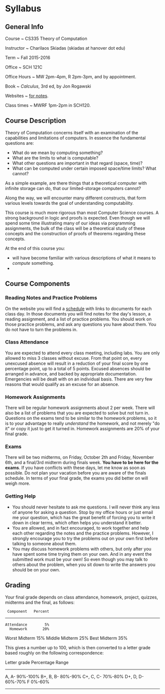 # Syllabus

## General Info

Course
  ~ CS335 Theory of Computation

Instructor
  ~ Charilaos Skiadas (skiadas at hanover dot edu)

Term
  ~ Fall 2015-2016

Office
  ~ SCH 121C

Office Hours
  ~ MW 2pm-4pm, R 2pm-3pm, and by appointment.

Book
  ~ *Calculus*, 3rd ed, by Jon Rogawski

Websites
  ~ [for notes](skiadas.github.io/TheoryCompCourse/site/).

Class times
  ~ MWRF 1pm-2pm in SCH120.

## Course Description

Theory of Computation concerns itself with an examination of the capabilities and limitations of computers. In essence the fundamental questions are:

- What do we mean by computing something?
- What are the limits to what is computable?
- What other questions are important in that regard (space, time)?
- What can be computed under certain imposed space/time limits? What cannot?

As a simple example, are there things that a theoretical computer with infinite storage can do, that our limited-storage computers cannot?

Along the way, we will encounter many different constructs, that form various levels towards the goal of understanding computability.

This course is much more rigorous than most Computer Science courses. A strong background in logic and proofs is expected. Even though we will spend some time illustrating many of our ideas via programming assignments, the bulk of the class will be a theoretical study of these concepts and the construction of proofs of theorems regarding these concepts.

At the end of this course you:

- will have become familiar with various descriptions of what it means to *compute* something.
-

## Course Components

### Reading Notes and Practice Problems

On the website you will find a [schedule](http://skiadas.github.io/TheoryCompCourse/site/schedule.html) with links to documents for each class day. In those documents you will find notes for the day's lesson, a reading assignment, and a list of practice problems. You should work on those practice problems, and ask any questions you have about them. You do not have to turn the problems in.

### Class Attendance

You are expected to attend every class meeting, including labs. You are only allowed to miss 3 classes without excuse. From that point on, every unexcused absence will result in a reduction of your final score by one percentage point, up to a total of 5 points. Excused absences should be arranged in advance, and backed by appropriate documentation. Emergencies will be dealt with on an individual basis. There are very few reasons that would qualify as an excuse for an absence.

### Homework Assignments

There will be regular homework assignments about 2 per week. There will also be a list of problems that you are expected to solve but not turn in. Questions on the exams tend to be similar to the homework problems, so it is to your advantage to really *understand* the homework, and not merely "do it" or copy it just to get it turned in. Homework assignments are 20% of your final grade.

### Exams

There will be two midterms, on Friday, October 2th and Friday, November 6th, and a final/3rd midterm during finals week. **You have to be here for the exams**. If you have conflicts with these days, let me know as soon as possible. Do not plan your vacation before you are aware of the finals schedule. In terms of your final grade, the exams you did better on will weigh more.

### Getting Help

- You should never hesitate to ask me questions. I will never think any less of anyone for asking a question. Stop by my office hours or just email me your question, which has the great benefit of forcing you to write it down in clear terms, which often helps you understand it better.
- You are allowed, and in fact encouraged, to work together and help each other regarding the notes and the practice problems. However, I strongly encourage you to try the problems out on your own first before talking to someone about them.
- You may discuss homework problems with others, but only after you have spent some time trying them on your own. And in any event the submitted work must be your own! So even though you may talk to others about the problem, when you sit down to write the answers you should be on your own.

## Grading

Your final grade depends on class attendance, homework, project, quizzes, midterms and the final, as follows:

     Component   Percent
--------------  --------
    Attendance        5%
      Homework       20%
 Worst Midterm       15%
Middle Midterm       25%
  Best Midterm       35%

This gives a number up to 100, which is then converted to a letter grade based roughly on the following correspondence:

 Letter grade     Percentage Range
--------------   -----------------
   A, A-                  90%-100%
   B+, B, B-               80%-90%
   C+, C, C-               70%-80%
   D+, D, D-               60%-70%
      F                     0%-60%
--------------   -----------------

